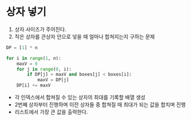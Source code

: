 # 상자 넣기

1. 상자 사이즈가 주어진다.
2. 작은 상자를 큰상자 안으로 넣을 때 얼마나 합쳐지는지 구하는 문제

```python
DP = [1] * n

for i in range(1, n):
    maxV = 0
    for j in range(0, i):
        if DP[j] > maxV and boxes[j] < boxes[i]:
            maxV = DP[j]
    DP[i] += maxV
```
- 각 인덱스에서 합쳐질 수 있는 상자의 최대를 기록할 배열 생성
- 2번째 상자부터 진행하며 이전 상자들 중 합쳐질 때 최대가 되는 값을 합치며 진행
- 리스트에서 가장 큰 값을 출력한다.